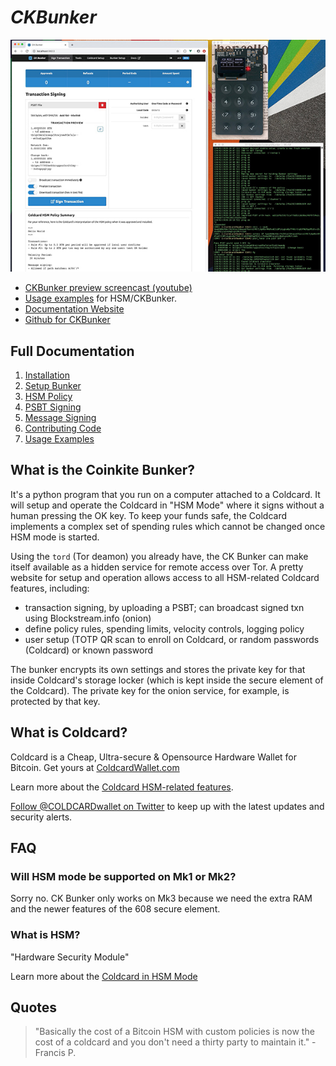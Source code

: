 # <i>CKBunker</i>

![Screen Shot of CKBunker](screen-shot.jpg)

- [CKBunker preview screencast (youtube)](https://www.youtube.com/watch?v=0bHhZbYOiSM)
- [Usage examples](examples.md) for HSM/CKBunker.
- [Documentation Website](https://ckbunker.com)
- [Github for CKBunker](https://github.com/Coldcard/ckbunker)

## Full Documentation

1. [Installation](install.md)
2. [Setup Bunker](setup.md)
2. [HSM Policy](policy.md)
2. [PSBT Signing](psbt.md)
2. [Message Signing](msg-signing.md)
2. [Contributing Code](hacking.md) 
2. [Usage Examples](examples.md) 

## What is the Coinkite Bunker?

It's a python program that you run on a computer attached to a
Coldcard. It will setup and operate the Coldcard in "HSM Mode" where
it signs without a human pressing the OK key.  To keep your
funds safe, the Coldcard implements a complex set of spending rules
which cannot be changed once HSM mode is started.

Using the `tord` (Tor deamon) you already have, the CK Bunker can
make itself available as a hidden service for remote access over
Tor.  A pretty website for setup and operation allows access to all
HSM-related Coldcard features, including:

- transaction signing, by uploading a PSBT; can broadcast signed txn using Blockstream.info (onion)
- define policy rules, spending limits, velocity controls, logging policy
- user setup (TOTP QR scan to enroll on Coldcard, or random passwords (Coldcard) or known password

The bunker encrypts its own settings and stores the private key for
that inside Coldcard's storage locker (which is kept inside the
secure element of the Coldcard). The private key for the onion
service, for example, is protected by that key.

## What is Coldcard?

Coldcard is a Cheap, Ultra-secure & Opensource Hardware Wallet for Bitcoin.
Get yours at [ColdcardWallet.com](http://coldcardwallet.com)

Learn more about the [Coldcard HSM-related features](https://coldcardwallet.com/docs/ckbunker-hsm).

[Follow @COLDCARDwallet on Twitter](https://twitter.com/coldcardwallet) to keep up
with the latest updates and security alerts. 

## FAQ

### Will HSM mode be supported on Mk1 or Mk2?

Sorry no. CK Bunker only works on Mk3 because we need the extra RAM
and the newer features of the 608 secure element.

### What is HSM?

"Hardware Security Module"

Learn more about the [Coldcard in HSM Mode](https://coldcardwallet.com/docs/ckbunker-hsm)

## Quotes

> "Basically the cost of a Bitcoin HSM with custom policies is now the cost of a coldcard and you don't need a thirty party to maintain it." - Francis P.

